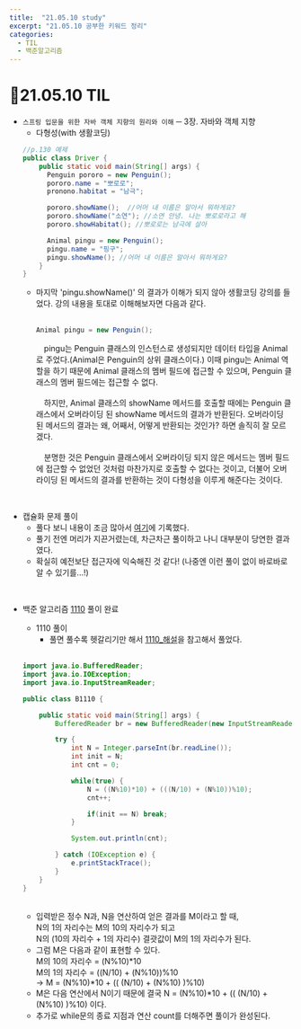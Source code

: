 ```yaml
---
title:  "21.05.10 study"
excerpt: "21.05.10 공부한 키워드 정리"
categories:
  - TIL
  - 백준알고리즘
---
```


# 📝21.05.10 TIL
+ `스프링 입문을 위한 자바 객체 지향의 원리와 이해` ─ 3장. 자바와 객체 지향
  + 다형성(with 생활코딩)
  ```java
  //p.130 예제
  public class Driver {
      public static void main(String[] args) {
        Penguin pororo = new Penguin();
        pororo.name = "뽀로로";
        pronono.habitat = "남극";

        pororo.showName();  //어머 내 이름은 알아서 뭐하게요?
        pororo.showName("소연"); //소연 안녕. 나는 뽀로로라고 해
        pororo.showHabitat(); //뽀로로는 남극에 살아

        Animal pingu = new Penguin();
        pingu.name = "핑구";
        pingu.showName(); //어머 내 이름은 알아서 뭐하게요?
      }
  }
  ```
    + 마지막 'pingu.showName()' 의 결과가 이해가 되지 않아 생활코딩 강의를 들었다. 강의 내용을 토대로 이해해보자면 다음과 같다.<br /><br />
      ```java
      Animal pingu = new Penguin();
      ```
      　pingu는 Penguin 클래스의 인스턴스로 생성되지만 데이터 타입을 Animal로 주었다.(Animal은 Penguin의 상위 클래스이다.) 이때 pingu는 Animal 역할을 하기 때문에 Animal 클래스의 멤버 필드에 접근할 수 있으며, Penguin 클래스의 멤버 필드에는 접근할 수 없다.<br /><br />
      　하지만, Animal 클래스의 showName 메서드를 호출할 때에는 Penguin 클래스에서 오버라이딩 된 showName 메서드의 결과가 반환된다. 오버라이딩 된 메서드의 결과는 왜, 어째서, 어떻게 반환되는 것인가? 하면 솔직히 잘 모르겠다.<br /><br />
      　분명한 것은 Penguin 클래스에서 오버라이딩 되지 않은 메서드는 멤버 필드에 접근할 수 없었던 것처럼 마찬가지로 호출할 수 없다는 것이고, 더불어 오버라이딩 된 메서드의 결과를 반환하는 것이 다형성을 이루게 해준다는 것이다.

<br />

  + 캡슐화 문제 풀이
    + 풀다 보니 내용이 조금 많아서 [여기](https://velog.io/@liv660/%EC%BA%A1%EC%8A%90%ED%99%94-%EB%AC%B8%EC%A0%9C%ED%92%80%EC%9D%B4)에 기록했다.
    + 풀기 전엔 머리가 지끈거렸는데, 차근차근 풀이하고 나니 대부분이 당연한 결과였다.
    + 확실히 예전보단 접근자에 익숙해진 것 같다! (나중엔 이런 풀이 없이 바로바로 알 수 있기를...!)

<br />

+ 백준 알고리즘 [1110](https://www.acmicpc.net/problem/1110) 풀이 완료

  + 1110 풀이
    + 풀면 풀수록 헷갈리기만 해서 [1110_해설](https://st-lab.tistory.com/42)을 참고해서 풀었다.
    <br/>

  ```java
  import java.io.BufferedReader;
  import java.io.IOException;
  import java.io.InputStreamReader;

  public class B1110 {

      public static void main(String[] args) {
          BufferedReader br = new BufferedReader(new InputStreamReader(System.in));

          try {
              int N = Integer.parseInt(br.readLine());
              int init = N;
              int cnt = 0;

              while(true) {
                  N = ((N%10)*10) + (((N/10) + (N%10))%10);
                  cnt++;

                  if(init == N) break;
              }

              System.out.println(cnt);

          } catch (IOException e) {
              e.printStackTrace();
          }
      }
  }
  ```
  <br />

    + 입력받은 정수 N과, N을 연산하여 얻은 결과를 M이라고 할 때, <br/>
      N의 1의 자리수는 M의 10의 자리수가 되고<br/>
      N의 (10의 자리수 + 1의 자리수) 결괏값이 M의 1의 자리수가 된다.
    + 그럼 M은 다음과 같이 표현할 수 있다.<br />
      M의 10의 자리수 = (N%10)*10 <br />
      M의 1의 자리수 = ((N/10) + (N%10))%10 <br />
      → M = (N%10)*10 + (( (N/10) + (N%10) )%10)
    + M은 다음 연산에서 N이기 때문에 결국  N = (N%10)*10 + (( (N/10) + (N%10) )%10) 이다.
    + 추가로 while문의 종료 지점과 연산 count를 더해주면 풀이가 완성된다.
